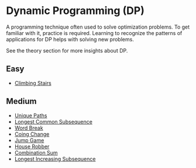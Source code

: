 # Dynamic Programming (DP)
A programming technique often used to solve optimization problems. To get familiar with it, practice is required. Learning to recognize the patterns of applications for DP helps with solving new problems.

See the theory section for more insights about DP.

## Easy
- [Climbing Stairs](https://leetcode.com/problems/climbing-stairs/)
## Medium
- [Unique Paths](https://leetcode.com/problems/unique-paths/)
- [Longest Common Subsequence](https://leetcode.com/problems/longest-common-subsequence/)
- [Word Break](https://leetcode.com/problems/word-break/)
- [Coing Change](https://leetcode.com/problems/coin-change/) 
- [Jump Game](https://leetcode.com/problems/jump-game/)
- [House Robber](https://leetcode.com/problems/house-robber/)
- [Combination Sum](https://leetcode.com/problems/combination-sum-iv/)
- [Longest Increasing Subsequence](https://leetcode.com/problems/longest-increasing-subsequence/)
